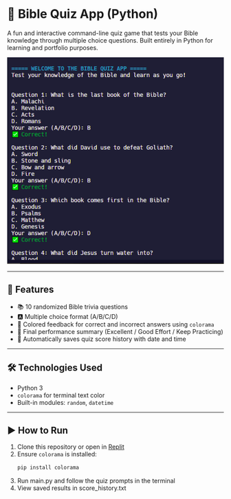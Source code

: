 # 📖 Bible Quiz App (Python)

A fun and interactive command-line quiz game that tests your Bible knowledge through multiple choice questions. Built entirely in Python for learning and portfolio purposes.

![Bible Quiz Screenshot](bible_quiz_screenshot.png)

---

## 🔹 Features

- 📚 10 randomized Bible trivia questions
- 🅰️ Multiple choice format (A/B/C/D)
- 🎨 Colored feedback for correct and incorrect answers using `colorama`
- 💯 Final performance summary (Excellent / Good Effort / Keep Practicing)
- 💾 Automatically saves quiz score history with date and time

---

## 🛠️ Technologies Used

- Python 3
- `colorama` for terminal text color
- Built-in modules: `random`, `datetime`

---

## ▶️ How to Run

1. Clone this repository or open in [Replit](https://replit.com)
2. Ensure `colorama` is installed:
   ```bash
   pip install colorama
4. Run main.py and follow the quiz prompts in the terminal
5. View saved results in score_history.txt

